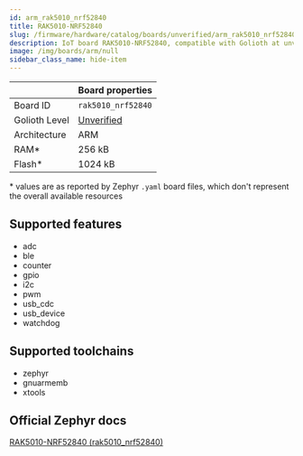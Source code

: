 ```yaml
---
id: arm_rak5010_nrf52840
title: RAK5010-NRF52840
slug: /firmware/hardware/catalog/boards/unverified/arm_rak5010_nrf52840
description: IoT board RAK5010-NRF52840, compatible with Golioth at unverified level.
image: /img/boards/arm/null
sidebar_class_name: hide-item
---
```


[//]: # (This is an auto-generated file, do not edit! Changes to it will be lost upon re-generation)



|                | Board properties     |
| -------------  | -------------------- |
| Board ID       | `rak5010_nrf52840` |
| Golioth Level  | [Unverified](/firmware/hardware#unverified-boards) |
| Architecture   | ARM |
| RAM*           | 256 kB |
| Flash*         | 1024 kB |

\* values are as reported by Zephyr `.yaml` board files, which don't represent the overall available resources



## Supported features

* adc
* ble
* counter
* gpio
* i2c
* pwm
* usb_cdc
* usb_device
* watchdog

## Supported toolchains

* zephyr
* gnuarmemb
* xtools

## Official Zephyr docs

[RAK5010-NRF52840 (rak5010_nrf52840)](https://docs.zephyrproject.org/latest/boards/arm/rak5010_nrf52840/doc/index.html)

